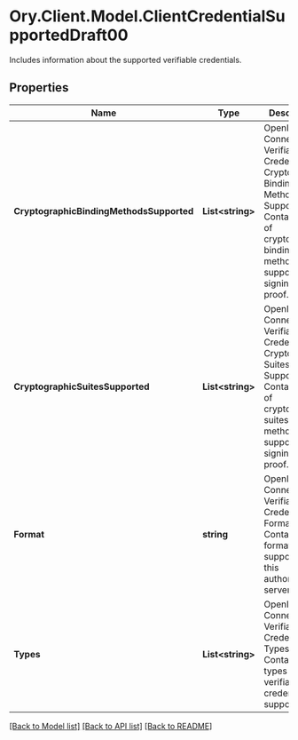 # Ory.Client.Model.ClientCredentialSupportedDraft00
Includes information about the supported verifiable credentials.

## Properties

Name | Type | Description | Notes
------------ | ------------- | ------------- | -------------
**CryptographicBindingMethodsSupported** | **List&lt;string&gt;** | OpenID Connect Verifiable Credentials Cryptographic Binding Methods Supported  Contains a list of cryptographic binding methods supported for signing the proof. | [optional] 
**CryptographicSuitesSupported** | **List&lt;string&gt;** | OpenID Connect Verifiable Credentials Cryptographic Suites Supported  Contains a list of cryptographic suites methods supported for signing the proof. | [optional] 
**Format** | **string** | OpenID Connect Verifiable Credentials Format  Contains the format that is supported by this authorization server. | [optional] 
**Types** | **List&lt;string&gt;** | OpenID Connect Verifiable Credentials Types  Contains the types of verifiable credentials supported. | [optional] 

[[Back to Model list]](../README.md#documentation-for-models) [[Back to API list]](../README.md#documentation-for-api-endpoints) [[Back to README]](../README.md)

